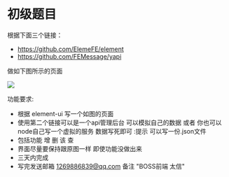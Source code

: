 # 初级题目

根据下面三个链接：

- https://github.com/ElemeFE/element
- https://github.com/FEMessage/yapi

做如下图所示的页面

![](https://camo.githubusercontent.com/d3d4fd734bdb1631cf43448d4f963e78b62b2ec2/68747470733a2f2f646565706578692d6d6f62792e6f73732d636e2d7368656e7a68656e2e616c6979756e63732e636f6d2f6578616d706c652e706e67)

功能要求:

- 根据 element-ui 写一个如图的页面 
- 使用第二个链接可以是一个api管理后台 可以模拟自己的数据 或者 你也可以node自己写一个虚拟的服务 数据写死即可 :提示 可以写一份.json文件
- 包括功能 增 删 该 查 
- 界面尽量要保持跟原图一样 即使功能没做出来
- 三天内完成
- 写完发送邮箱 1269886839@qq.com 备注 "BOSS前端 太信"

